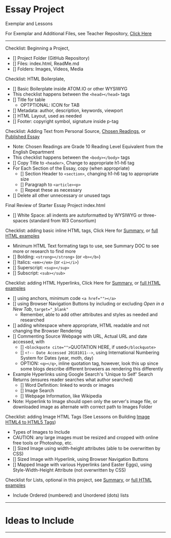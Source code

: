 # Essay Project
Exemplar and Lessons

For Exemplar and Additional Files, see Teacher Repository, <a href="https://github.com/QEHS-Websites/Essay-Project-Exemplar">Click Here</a>

---

Checklist: Beginning a Project, <a href="https://github.com/MercersKitchen/CS10/tree/master/Websites/Creating%20Single%20Page%20Webpage"></a>
- [] Project Folder (GitHub Repository)
- [] Files: index.html, ReadMe.md
- [] Folders: Images, Videos, Media

Checklist: HTML Boilerplate, <a href="https://github.com/MercersKitchen/CS10/blob/master/Websites/Creating%20Single%20Page%20Webpage/index.html"></a>
- [] Basic Boilerplate inside ATOM.IO or other WYSIWYG
- This checklist happens between the ```<head></head>``` tags
- [] Title for table
  - OPTPTIONAL: ICON for TAB
- [] Metadata: author, description, keywords, viewport
- [] HTML Layout, used as needed
- [] Footer: copyright symbol, signature inside p-tag

Checklist: Adding Text from Personal Source, <a href="https://github.com/MercersKitchen/CS10/blob/master/Websites/Essay%20Examples/Essay_Examples.pdf">Chosen Readings</a>, or <a href="https://github.com/MercersKitchen/CS10/blob/master/Websites/Essay%20Project%20Exemplar%20and%20Lessons/Needs%20Rewritting/20Questions.txt">Published Essay</a>
- Note: Chosen Readings are Grade 10 Reading Level Equivalent from the English Department
- This checklist happens between the ```<body></body>``` tags
- [] Copy Title to ```<header>```, Change to appropriate h1-h6 tag
- For Each Section of the Essay, copy (when appropriate)
  - [] Section Header to ```<section>```, changing h1-h6 tag to appropriate size
  - [] Paragraph to ```<article><p>```
  - [] Repeat these as necessary
- [] Delete all other unnecessary or unused tags

Final Review of Starter Essay Project index.html
- [] White Space: all indents are autoformatted by WYSIWYG or three-spaces (standard from W3 Consortium)

Checklist: adding basic inline HTML tags, Click Here for <a href="https://github.com/MercersKitchen/CS10/blob/master/Websites/HTML%20Resources/HTML_Summary.txt">Summary</a>, or <a href="https://github.com/MercersKitchen/CS10/tree/master/Websites/HTML%20Resources">full HTML examples</a>
- Minimum HTML Text formating tags to use, see Summary DOC to see more or research to find more
- [] Bolding: ```<strong></strong>``` (or ```<b></b>```)
- [] Italics: ```<em></em>``` (or ```<i></i>```)
- [] Superscript: ```<sup></sup>```
- [] Subscript: ```<sub></sub>```

Checklist: adding HTML Hyperlinks, Click Here for <a href="https://github.com/MercersKitchen/CS10/blob/master/Websites/HTML%20Resources/HTML_Summary.txt">Summary</a>, or <a href="https://github.com/MercersKitchen/CS10/tree/master/Websites/HTML%20Resources">full HTML examples</a>
- [] using anchors, minimum code ```<a href=""></a>```
- [] using Browser Navigation Buttons by including or excluding *Open in a New Tab*, ```target="_blank"```
  - Remember, able to add other attributes and styles as needed and researched
- [] adding whitespace where appropriate, HTML readable and not changing the Browser Rendering
- [] Commenting Source Webpage with URL, Actual URL and date accessed, with
  - [] ```<blockquote cite="">```QUOTATION HERE, if used```</blockquote>```
  - [] ```<!-- Date Accessed 20181011-->```, using International Numbering System for Dates (year, moth, day)
  - OPTION: ```<q></q>```, inline quotation tag, however, look this up since some blogs describe different browsers as rendering this differently
- Example Hyperlinks using Google Search's 'Unique to Self' Search Returns (ensures reader searches what author searched)
  - [] Word Definition: linked to words or images
  - [] Image Search
  - [] Webpage Information, like Wikipedia
- Note: Hyperlink to Image should open only the server's image file, or downloaded image as alternate with correct path to Images Folder

Checklist: adding Image HTML Tags (See Lessons on Building <a href="https://github.com/MercersKitchen/CS10/tree/master/Websites/Images%20Lessons">Image HTML4 to HTML5 Tags</a>)
- Types of Images to Include
- CAUTION: any large images must be resized and cropped with online free tools or Photoshop, etc.
- [] Sized Image using width-height attributes (able to be overwritten by CSS)
- [] Sized Image with Hyperlink, using Browser Navigation Buttons
- [] Mapped Image with various Hyperlinks (and Easter Eggs), using Style-Width-Height Attribute (not overwritten by CSS)

Checklist for Lists, optional in this project, see <a href="https://github.com/MercersKitchen/CS10/blob/master/Websites/HTML%20Resources/HTML_Summary.txt">Summary</a>, or <a href="https://github.com/MercersKitchen/CS10/tree/master/Websites/HTML%20Resources">full HTML examples</a>
- Include Ordered (numbered) and Unordered (dots) lists

---

# Ideas to Include


---
